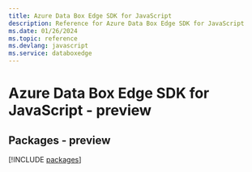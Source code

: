 ```yaml
---
title: Azure Data Box Edge SDK for JavaScript
description: Reference for Azure Data Box Edge SDK for JavaScript
ms.date: 01/26/2024
ms.topic: reference
ms.devlang: javascript
ms.service: databoxedge
---
```

# Azure Data Box Edge SDK for JavaScript - preview
## Packages - preview
[!INCLUDE [packages](data-box-edge-index.md)]